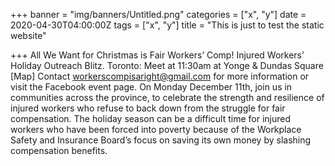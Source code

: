 +++
banner = "img/banners/Untitled.png"
categories = ["x", "y"]
date = 2020-04-30T04:00:00Z
tags = ["x", "y"]
title = "This is just to test the static website"

+++
All We Want for Christmas is Fair Workers’ Comp! Injured Workers’ Holiday Outreach Blitz. Toronto: Meet at 11:30am at Yonge & Dundas Square \[Map\] Contact workerscompisaright@gmail.com for more information or visit the Facebook event page. On Monday December 11th, join us in communities across the province, to celebrate the strength and resilience of injured workers who refuse to back down from the struggle for fair compensation. The holiday season can be a difficult time for injured workers who have been forced into poverty because of the Workplace Safety and Insurance Board’s focus on saving its own money by slashing compensation benefits.